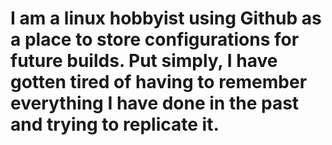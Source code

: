 #  I am a linux hobbyist using Github as a place to store configurations for future builds. Put simply, I have gotten tired of having to remember everything I have done in the past and trying to replicate it.
